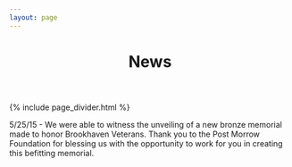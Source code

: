 ```yaml
---
layout: page
---
```


<header class="post-header">
<h1 class="post-title"> News </h1>
</header>

{% include page_divider.html %}

5/25/15 - We were able to witness the unveiling of a new bronze memorial
made to honor Brookhaven Veterans.  Thank you to the Post Morrow
Foundation for blessing us with the opportunity to work for you in
creating this befitting memorial.
